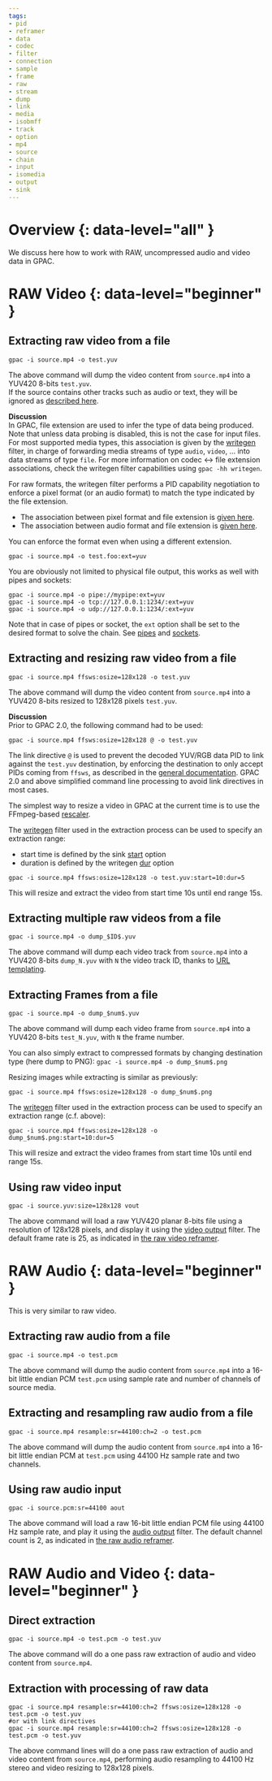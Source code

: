 ```yaml
---
tags:
- pid
- reframer
- data
- codec
- filter
- connection
- sample
- frame
- raw
- stream
- dump
- link
- media
- isobmff
- track
- option
- mp4
- source
- chain
- input
- isomedia
- output
- sink
---
```




# Overview {: data-level="all" }

We discuss here how to work with RAW, uncompressed audio and video data in GPAC.  


# RAW Video {: data-level="beginner" }

## Extracting raw video from a file

```gpac -i source.mp4 -o test.yuv```

The above command will dump the video content from `source.mp4` into a YUV420 8-bits `test.yuv`.   
If the source contains other tracks such as audio or text, they will be ignored as [described here](filters_general#overview).  

__Discussion__  
In GPAC, file extension are used to infer the type of data being produced. Note that unless data probing is disabled, this is not the case for input files. 
For most supported media types, this association is given by the [writegen](writegen) filter, in charge of forwarding media streams of type `audio`, `video`, ... into data streams of type `file`. For more information on codec <-> file extension associations, check the writegen filter capabilities using `gpac -hh writegen`.

For raw formats, the writegen filter performs a PID capability negotiation to enforce a pixel format (or an audio format) to match the type indicated by the file extension. 
- The association between pixel format and file extension is [given here](filters_properties#pixel-formats).    
- The association between audio format and file extension is [given here](filters_properties#audio-formats).    


You can enforce the format even when using a different extension. 

```gpac -i source.mp4 -o test.foo:ext=yuv```


You are obviously not limited to physical file output, this works as well with pipes and sockets:

```
gpac -i source.mp4 -o pipe://mypipe:ext=yuv
gpac -i source.mp4 -o tcp://127.0.0.1:1234/:ext=yuv
gpac -i source.mp4 -o udp://127.0.0.1:1234/:ext=yuv
```

Note that in case of pipes or socket, the `ext` option shall be set to the desired format to solve the chain. See [pipes](pipes) and [sockets](sockets).
 
## Extracting and resizing raw video from a file

```gpac -i source.mp4 ffsws:osize=128x128 -o test.yuv```

The above command will dump the video content from `source.mp4` into a YUV420 8-bits resized to 128x128 pixels `test.yuv`.   

__Discussion__  
Prior to GPAC 2.0, the following command had to be used:

```gpac -i source.mp4 ffsws:osize=128x128 @ -o test.yuv```

The link directive `@` is used to prevent the decoded YUV/RGB data PID to link against the `test.yuv` destination, by enforcing the destination to only accept PIDs coming from `ffsws`, as described in the [general documentation](filters_general#filter-linking-link). GPAC 2.0 and above simplified command line processing to avoid link directives in most cases.


The simplest way to resize a video in GPAC at the current time is to use the FFmpeg-based [rescaler](ffsws).

The [writegen](writegen) filter used in the extraction process can be used to specify an extraction range:
- start time is defined by the sink [start](fout#start) option
- duration is defined by the writegen [dur](writegen#dur) option

```gpac -i source.mp4 ffsws:osize=128x128 -o test.yuv:start=10:dur=5```

This will resize and extract the video from start time 10s until end range 15s.

## Extracting multiple raw videos from a file

```gpac -i source.mp4 -o dump_$ID$.yuv```

The above command will dump each video track from `source.mp4` into a YUV420 8-bits  `dump_N.yuv` with `N` the video track ID, thanks to [URL templating](filters_general#url-templating).

## Extracting Frames from a file

```gpac -i source.mp4 -o dump_$num$.yuv```

The above command will dump each video frame  from `source.mp4` into a YUV420 8-bits  `test_N.yuv`, with `N` the frame number.

You can also simply extract to compressed formats by changing destination type (here dump to PNG):
```gpac -i source.mp4 -o dump_$num$.png```

Resizing images while extracting is similar as previously:

```gpac -i source.mp4 ffsws:osize=128x128 -o dump_$num$.png```

The [writegen](writegen) filter used in the extraction process can be used to specify an extraction range (c.f. above):

```gpac -i source.mp4 ffsws:osize=128x128 -o dump_$num$.png:start=10:dur=5```

This will resize and extract the video frames from start time 10s until end range 15s.


## Using raw video input
```gpac -i source.yuv:size=128x128 vout```

The above command will load a raw YUV420 planar 8-bits file using a resolution of 128x128 pixels, and display it using the [video output](vout) filter. The default frame rate is 25, as indicated in [the raw video reframer](rfrawvid).

# RAW Audio {: data-level="beginner" }
This is very similar to raw video.

## Extracting raw audio from a file

```gpac -i source.mp4 -o test.pcm```

The above command will dump the audio content from `source.mp4` into a 16-bit little endian PCM  `test.pcm` using sample rate and number of channels of source media.   

## Extracting and resampling raw audio from a file

```gpac -i source.mp4 resample:sr=44100:ch=2 -o test.pcm```

The above command will dump the audio content from `source.mp4` into a 16-bit little endian PCM at   `test.pcm` using 44100 Hz sample rate and two channels.   

## Using raw audio input
```gpac -i source.pcm:sr=44100 aout```

The above command will load a raw  16-bit little endian PCM  file using 44100 Hz sample rate, and play it using the [audio output](aout) filter. The default channel count is 2, as indicated in [the raw audio reframer](rfpcm).

# RAW Audio and Video {: data-level="beginner" }
## Direct extraction

```gpac -i source.mp4 -o test.pcm -o test.yuv```

The above command will do a one pass raw extraction of audio and video content from `source.mp4`.   

## Extraction with processing of raw data

```
gpac -i source.mp4 resample:sr=44100:ch=2 ffsws:osize=128x128 -o test.pcm -o test.yuv
#or with link directives
gpac -i source.mp4 resample:sr=44100:ch=2 ffsws:osize=128x128 -o test.pcm -o test.yuv
```

The above command lines will do a one pass raw extraction of audio and video content from `source.mp4`, performing audio resampling to 44100 Hz stereo and video resizing to 128x128 pixels.   

